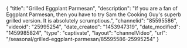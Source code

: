 {
    "title": "Grilled Eggplant Parmesan",
    "description": "If you are a fan of Eggplant Parmesan, then you have to try Sam the Cooking Guy's superb grilled version. It is absolutely scrumptious.",
    "channelid": "85595586",
    "videoid": "25995254",
    "date_created": "1453947319",
    "date_modified": "1459985824",
    "type": "captivate",
    "layout": "channelVideo",
    "url": "\/seasonal\/grilled-eggplant-parmesan\/85595586-25995254"
}